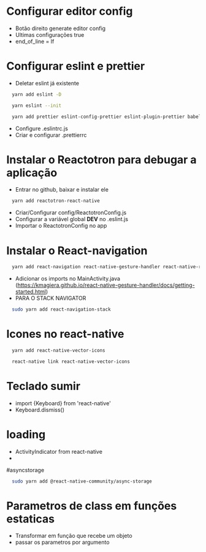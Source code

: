 # Configurar editor config
* Botão direito generate editor config
* Ultimas configurações true
* end_of_line = lf

# Configurar eslint e prettier
* Deletar eslint já existente
```sh
  yarn add eslint -D
```
```sh
  yarn eslint --init
```
```sh
  yarn add prettier eslint-config-prettier eslint-plugin-prettier babel-eslint -D
```
* Configure .eslintrc.js
* Criar e configurar .prettierrc

# Instalar o Reactotron para debugar a aplicação
* Entrar no github, baixar e instalar ele
```sh
  yarn add reactotron-react-native
```
* Criar/Configurar config/ReactotronConfig.js
* Configurar a variável global __DEV__ no .eslint.js
* Importar o ReactotronConfig no app

# Instalar o React-navigation
```sh
  yarn add react-navigation react-native-gesture-handler react-native-reanimated
```
* Adicionar os imports no MainActivity.java (https://kmagiera.github.io/react-native-gesture-handler/docs/getting-started.html)
* PARA O STACK NAVIGATOR
```sh
  sudo yarn add react-navigation-stack
```

# Icones no react-native
```sh
  yarn add react-native-vector-icons
```
```sh
  react-native link react-native-vector-icons
```

# Teclado sumir
* import {Keyboard} from 'react-native'
* Keyboard.dismiss()

# loading
* ActivityIndicator from react-native
* <ActivityIndicator color="#fff" />

#asyncstorage
```sh
  sudo yarn add @react-native-community/async-storage
```

# Parametros de class em funções estaticas
* Transformar em função que recebe um objeto
* passar os parametros por argumento
